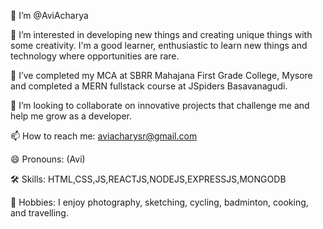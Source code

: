 👋  I’m @AviAcharya

👀 I’m interested in developing new things and creating unique things with some creativity. I'm a good learner, enthusiastic to learn new things and technology where opportunities are rare.

🌱 I’ve completed my MCA at SBRR Mahajana First Grade College, Mysore and completed a MERN fullstack course at JSpiders Basavanagudi.

💞️ I’m looking to collaborate on innovative projects that challenge me and help me grow as a developer.

📫 How to reach me: aviacharysr@gmail.com

😄 Pronouns: (Avi)

🛠 Skills: HTML,CSS,JS,REACTJS,NODEJS,EXPRESSJS,MONGODB

📸 Hobbies: I enjoy photography, sketching, cycling, badminton, cooking, and travelling.
